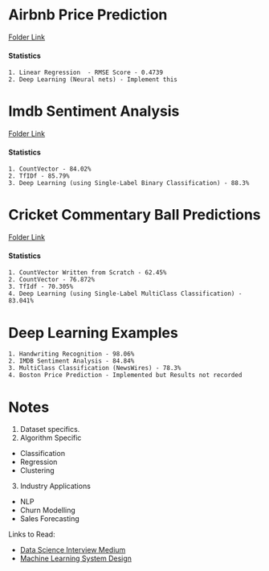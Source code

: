 # Airbnb Price Prediction
[Folder Link](https://github.com/raunak-r/Data-Sciences-Case-Studies/tree/master/airbnb-Price-Prediction)


#### Statistics
```
1. Linear Regression  - RMSE Score - 0.4739
2. Deep Learning (Neural nets) - Implement this
```

# Imdb Sentiment Analysis
[Folder Link](https://github.com/raunak-r/Data-Sciences-Case-Studies/tree/master/imdb-Sentiment-Analysis)

#### Statistics
```
1. CountVector - 84.02%
2. TfIDf - 85.79% 
3. Deep Learning (using Single-Label Binary Classification) - 88.3%
```

# Cricket Commentary Ball Predictions
[Folder Link](https://americas.internal.deloitteonline.com/sites/DLabs/Pages/Cricket-Commentary-Challenge.aspx)

#### Statistics
```
1. CountVector Written from Scratch - 62.45%
2. CountVector - 76.872%
3. TfIdf - 70.305%
4. Deep Learning (using Single-Label MultiClass Classification) - 83.041%
```

# Deep Learning Examples

```
1. Handwriting Recognition - 98.06%
2. IMDB Sentiment Analysis - 84.84%
3. MultiClass Classification (NewsWires) - 78.3%
4. Boston Price Prediction - Implemented but Results not recorded
```


# Notes
1. Dataset specifics.
2. Algorithm Specific
  * Classification
  * Regression
  * Clustering
3. Industry Applications
  * NLP
  * Churn Modelling
  * Sales Forecasting
  
Links to Read:
* [Data Science Interview Medium](https://towardsdatascience.com/giving-some-tips-for-data-science-interviews-after-interviewing-60-candidates-at-expedia-395fff7e073b)
* [Machine Learning System Design](https://github.com/chiphuyen/machine-learning-systems-design)
